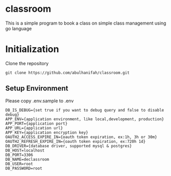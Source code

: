 # classroom
This is a simple program to book a class on simple class management using go language

# Initialization
Clone the repository
```
git clone https://github.com/abulhanifah/classroom.git
```
## Setup Environment
Please copy .env.sample to .env
```
DB_IS_DEBUG={set true if you want to debug query and false to disable debug}
APP_ENV={application environment, like local,development, production}
APP_PORT={application port}
APP_URL={application url}
APP_KEY={application encryption key}
OAUTH2_ACCESS_EXPIRE_IN={oauth token expiration, ex:1h, 3h or 30m}
OAUTH2_REFRESH_EXPIRE_IN={oauth token expiration, ex:720h 1d}
DB_DRIVER={database driver, supported mysql & postgres}
DB_HOST=localhost
DB_PORT=3306
DB_NAME=declassroom
DB_USER=root
DB_PASSWORD=root
```
